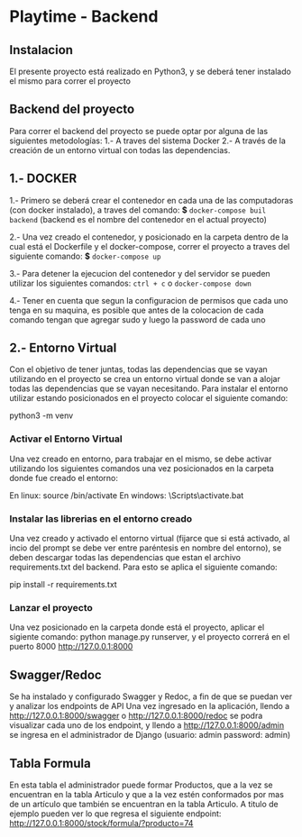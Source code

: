 # Playtime - Backend

## Instalacion
El presente proyecto está realizado en Python3, y se deberá tener instalado el mismo para correr el proyecto

## Backend del proyecto
Para correr el backend del proyecto se puede optar por alguna de las siguientes metodologías:
1.- A traves del sistema Docker
2.- A través de la creación de un entorno virtual con todas las dependencias.

## 1.- DOCKER
1.- Primero se deberá crear el contenedor en cada una de las computadoras (con docker instalado), a traves del comando:
**$** `docker-compose buil backend` (backend es el nombre del contenedor en el actual proyecto)

2.- Una vez creado el contenedor, y posicionado en la carpeta dentro de la cual está el Dockerfile y el
docker-compose, correr el proyecto a traves del siguiente comando:
**$** `docker-compose up`

3.- Para detener la ejecucion del contenedor y del servidor se pueden utilizar los siguientes comandos:
`ctrl + c` o `docker-compose down`

4.- Tener en cuenta que segun la configuracion de permisos que cada uno tenga en su maquina, es posible que antes
de la colocacion de cada comando tengan que agregar sudo y luego la password de cada uno


## 2.- Entorno Virtual 
Con el objetivo de tener juntas, todas las dependencias que se vayan utilizando en el proyecto se crea un entorno virtual donde se van a alojar todas las dependencias que se vayan necesitando. Para instalar el entorno utilizar estando posicionados en el proyecto colocar el siguiente comando:

python3 -m venv <nombre del entorno> 

### Activar el Entorno Virtual
Una vez creado en entorno, para trabajar en el mismo, se debe activar utilizando los siguientes comandos una vez posicionados en la carpeta donde fue creado el entorno:

En linux:    source <nombre del entorno>/bin/activate
En windows:  <nombre del entorno>\Scripts\activate.bat


### Instalar las librerias en el entorno creado
Una vez creado y activado el entorno virtual (fijarce que si está activado, al incio del prompt se debe ver entre paréntesis en nombre del entorno), se deben descargar todas las dependencias que estan el archivo requirements.txt del backend. Para esto se aplica el siguiente comando:

pip install -r requirements.txt

### Lanzar el proyecto

Una vez posicionado en la carpeta donde está el proyecto, aplicar el sigiente comando:
python manage.py runserver, y el proyecto correrá en el puerto 8000
http://127.0.0.1:8000

## Swagger/Redoc

Se ha instalado y configurado Swagger y Redoc, a fin de que se puedan ver y analizar los endpoints de API
Una vez ingresado en la aplicación, llendo a http://127.0.0.1:8000/swagger o http://127.0.0.1:8000/redoc se
podra visualizar cada uno de los endpoint, y llendo a http://127.0.0.1:8000/admin se ingresa en el administrador de Django (usuario: admin password: admin)

## Tabla Formula

En esta tabla el administrador puede formar Productos, que a la vez se encuentran en la tabla Articulo y que a la vez 
estén conformados por mas de un artículo que también se encuentran en la tabla Articulo.
A titulo de ejemplo pueden ver lo que regresa el siguiente endpoint:
http://127.0.0.1:8000/stock/formula/?producto=74



